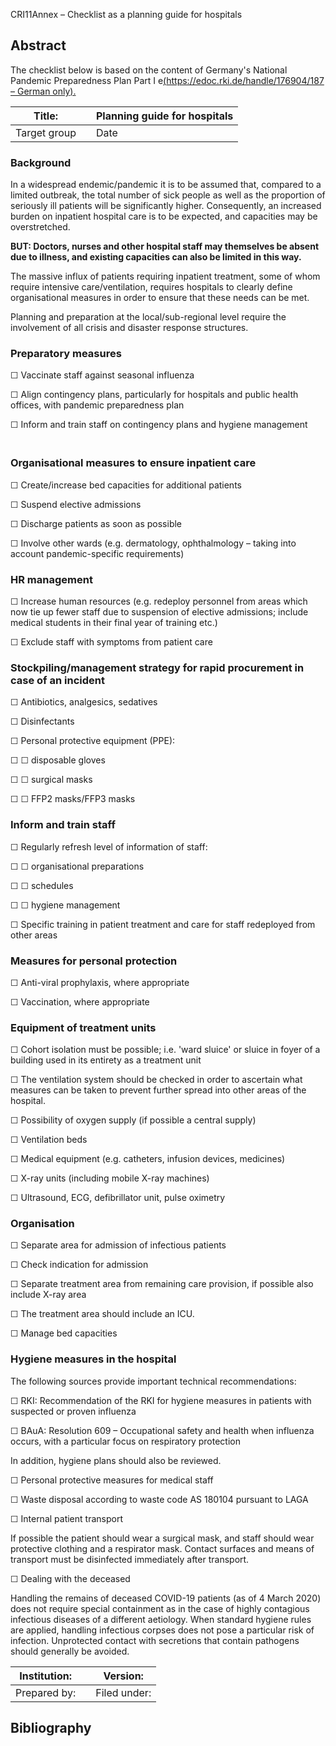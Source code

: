 CRI11Annex – Checklist as a planning guide for hospitals

## Abstract

The checklist below is based on the content of Germany's National Pandemic
Preparedness Plan Part I e[(https://edoc.rki.de/handle/176904/187 – German
only).](../../../../../boesl_reg/AppData/Local/Microsoft/Windows/INetCache/Content.Outlook/SFW45WES/(https:/edoc.rki.de/handle/176904/187%20–%20German%20only))

| **Title:**   |   | **Planning guide for hospitals** |
|--------------|---|----------------------------------|
| Target group |   | Date                             |

### Background

In a widespread endemic/pandemic it is to be assumed that, compared to a limited
outbreak, the total number of sick people as well as the proportion of seriously
ill patients will be significantly higher. Consequently, an increased burden on
inpatient hospital care is to be expected, and capacities may be overstretched.

**BUT: Doctors, nurses and other hospital staff may themselves be absent due to
illness, and existing capacities can also be limited in this way.**

The massive influx of patients requiring inpatient treatment, some of whom
require intensive care/ventilation, requires hospitals to clearly define
organisational measures in order to ensure that these needs can be met.

Planning and preparation at the local/sub-regional level require the involvement
of all crisis and disaster response structures.

### Preparatory measures

☐ Vaccinate staff against seasonal influenza

☐ Align contingency plans, particularly for hospitals and public health offices,
with pandemic preparedness plan

☐ Inform and train staff on contingency plans and hygiene management

### <br>Organisational measures to ensure inpatient care

☐ Create/increase bed capacities for additional patients

☐ Suspend elective admissions

☐ Discharge patients as soon as possible

☐ Involve other wards (e.g. dermatology, ophthalmology – taking into account
pandemic-specific requirements)

### HR management

☐ Increase human resources (e.g. redeploy personnel from areas which now tie up
fewer staff due to suspension of elective admissions; include medical students
in their final year of training etc.)

☐ Exclude staff with symptoms from patient care

### Stockpiling/management strategy for rapid procurement in case of an incident

☐ Antibiotics, analgesics, sedatives

☐ Disinfectants

☐ Personal protective equipment (PPE):

☐ ☐ disposable gloves

☐ ☐ surgical masks

☐ ☐ FFP2 masks/FFP3 masks

### Inform and train staff

☐ Regularly refresh level of information of staff:

☐ ☐ organisational preparations

☐ ☐ schedules

☐ ☐ hygiene management

☐ Specific training in patient treatment and care for staff redeployed from
other areas

### Measures for personal protection

☐ Anti-viral prophylaxis, where appropriate

☐ Vaccination, where appropriate

### Equipment of treatment units

☐ Cohort isolation must be possible; i.e. 'ward sluice' or sluice in foyer of a
building used in its entirety as a treatment unit

☐ The ventilation system should be checked in order to ascertain what measures
can be taken to prevent further spread into other areas of the hospital.

☐ Possibility of oxygen supply (if possible a central supply)

☐ Ventilation beds

☐ Medical equipment (e.g. catheters, infusion devices, medicines)

☐ X-ray units (including mobile X-ray machines)

☐ Ultrasound, ECG, defibrillator unit, pulse oximetry

### Organisation

☐ Separate area for admission of infectious patients

☐ Check indication for admission

☐ Separate treatment area from remaining care provision, if possible also
include X-ray area

☐ The treatment area should include an ICU.

☐ Manage bed capacities

### Hygiene measures in the hospital 

The following sources provide important technical recommendations:

☐ RKI: Recommendation of the RKI for hygiene measures in patients with suspected
or proven influenza

☐ BAuA: Resolution 609 – Occupational safety and health when influenza occurs,
with a particular focus on respiratory protection

In addition, hygiene plans should also be reviewed.

☐ Personal protective measures for medical staff

☐ Waste disposal according to waste code AS 180104 pursuant to LAGA

☐ Internal patient transport

If possible the patient should wear a surgical mask, and staff should wear
protective clothing and a respirator mask. Contact surfaces and means of
transport must be disinfected immediately after transport.

☐ Dealing with the deceased

Handling the remains of deceased COVID-19 patients (as of 4 March 2020) does not
require special containment as in the case of highly contagious infectious
diseases of a different aetiology. When standard hygiene rules are applied,
handling infectious corpses does not pose a particular risk of infection.
Unprotected contact with secretions that contain pathogens should generally be
avoided.

| **Institution:** |   | **Version:** |
|------------------|---|--------------|
| Prepared by:     |   | Filed under: |

## Bibliography
